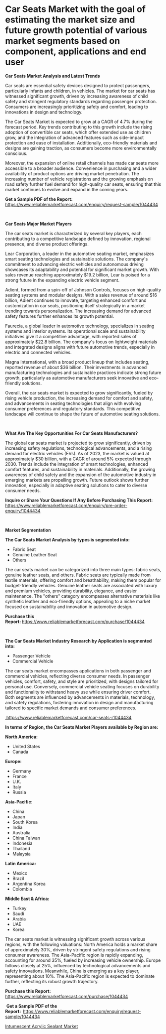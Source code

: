 <p><h1>Car Seats Market with the goal of estimating the market size and future growth potential of various market segments based on component, applications and end user</h1></p><p><strong>Car Seats Market Analysis and Latest Trends</strong></p>
<p><p>Car seats are essential safety devices designed to protect passengers, particularly infants and children, in vehicles. The market for car seats has witnessed significant growth, driven by increasing awareness of child safety and stringent regulatory standards regarding passenger protection. Consumers are increasingly prioritizing safety and comfort, leading to innovations in design and technology.</p><p>The Car Seats Market is expected to grow at a CAGR of 4.7% during the forecast period. Key trends contributing to this growth include the rising adoption of convertible car seats, which offer extended use as children grow, and the integration of advanced features such as side-impact protection and ease of installation. Additionally, eco-friendly materials and designs are gaining traction, as consumers become more environmentally conscious.</p><p>Moreover, the expansion of online retail channels has made car seats more accessible to a broader audience. Convenience in purchasing and a wider availability of product options are driving market penetration. The increasing number of vehicle registrations and the growing emphasis on road safety further fuel demand for high-quality car seats, ensuring that this market continues to evolve and expand in the coming years.</p></p>
<p><strong>Get a Sample PDF of the Report:&nbsp;</strong> <a href="https://www.reliablemarketforecast.com/enquiry/request-sample/1044434?utm_campaign=2124&utm_medium=2&utm_source=Github&utm_content=ia&utm_term=30012025&utm_id=car-seats">https://www.reliablemarketforecast.com/enquiry/request-sample/1044434</a></p>
<p>&nbsp;</p>
<p><strong>Car Seats Major Market Players</strong></p>
<p><p>The car seats market is characterized by several key players, each contributing to a competitive landscape defined by innovation, regional presence, and diverse product offerings.</p><p>Lear Corporation, a leader in the automotive seating market, emphasizes smart seating technologies and sustainable solutions. The company's commitment to advancing electric vehicles and autonomous driving showcases its adaptability and potential for significant market growth. With sales revenue reaching approximately $19.2 billion, Lear is poised for a strong future in the expanding electric vehicle segment.</p><p>Adient, formed from a spin-off of Johnson Controls, focuses on high-quality seating systems and modular designs. With a sales revenue of around $16 billion, Adient continues to innovate, targeting enhanced comfort and customization in car seats, positioning itself strategically in a market trending towards personalization. The increasing demand for advanced safety features further enhances its growth potential.</p><p>Faurecia, a global leader in automotive technology, specializes in seating systems and interior systems. Its operational scale and sustainability initiatives give it a competitive advantage, with reported sales of approximately $22.8 billion. The company's focus on lightweight materials and integrated designs aligns with future automotive trends, especially in electric and connected vehicles.</p><p>Magna International, with a broad product lineup that includes seating, reported revenue of about $36 billion. Their investments in advanced manufacturing technologies and sustainable practices indicate strong future growth, particularly as automotive manufacturers seek innovative and eco-friendly solutions.</p><p>Overall, the car seats market is expected to grow significantly, fueled by rising vehicle production, the increasing demand for comfort and safety, and advancements in seating technologies that align with evolving consumer preferences and regulatory standards. This competitive landscape will continue to shape the future of automotive seating solutions.</p></p>
<p>&nbsp;</p>
<p><strong>What Are The Key Opportunities For Car Seats Manufacturers?</strong></p>
<p><p>The global car seats market is projected to grow significantly, driven by increasing safety regulations, technological advancements, and a rising demand for electric vehicles (EVs). As of 2023, the market is valued at approximately $30 billion, with a CAGR of around 5% expected through 2030. Trends include the integration of smart technologies, enhanced comfort features, and sustainability in materials. Additionally, the growing awareness of child safety and the expansion of the automotive industry in emerging markets are propelling growth. Future outlook shows further innovation, especially in adaptive seating solutions to cater to diverse consumer needs.</p></p>
<p><strong>Inquire or Share Your Questions If Any Before Purchasing This Report:</strong> <a href="https://www.reliablemarketforecast.com/enquiry/pre-order-enquiry/1044434?utm_campaign=2124&utm_medium=2&utm_source=Github&utm_content=ia&utm_term=30012025&utm_id=car-seats">https://www.reliablemarketforecast.com/enquiry/pre-order-enquiry/1044434</a></p>
<p>&nbsp;</p>
<p><strong>Market Segmentation</strong></p>
<p><strong>The Car Seats Market Analysis by types is segmented into:</strong></p>
<p><ul><li>Fabric Seat</li><li>Genuine Leather Seat</li><li>Others</li></ul></p>
<p><p>The car seats market can be categorized into three main types: fabric seats, genuine leather seats, and others. Fabric seats are typically made from textile materials, offering comfort and breathability, making them popular for budget-friendly vehicles. Genuine leather seats are associated with luxury and premium vehicles, providing durability, elegance, and easier maintenance. The "others" category encompasses alternative materials like synthetic leather and eco-friendly options, appealing to a niche market focused on sustainability and innovation in automotive design.</p></p>
<p><strong>Purchase this Report:&nbsp;</strong><a href="https://www.reliablemarketforecast.com/purchase/1044434?utm_campaign=2124&utm_medium=2&utm_source=Github&utm_content=ia&utm_term=30012025&utm_id=car-seats">https://www.reliablemarketforecast.com/purchase/1044434</a></p>
<p>&nbsp;</p>
<p><strong>The Car Seats Market Industry Research by Application is segmented into:</strong></p>
<p><ul><li>Passenger Vehicle</li><li>Commercial Vehicle</li></ul></p>
<p><p>The car seats market encompasses applications in both passenger and commercial vehicles, reflecting diverse consumer needs. In passenger vehicles, comfort, safety, and style are prioritized, with designs tailored for personal use. Conversely, commercial vehicle seating focuses on durability and functionality to withstand heavy use while ensuring driver comfort. Both segments are influenced by advancements in materials, technology, and safety regulations, fostering innovation in design and manufacturing tailored to specific market demands and consumer preferences.</p></p>
<p><a href="https://www.reliablemarketforecast.com/car-seats-r1044434?utm_campaign=2124&utm_medium=2&utm_source=Github&utm_content=ia&utm_term=30012025&utm_id=car-seats">&nbsp;https://www.reliablemarketforecast.com/car-seats-r1044434</a></p>
<p><strong>In terms of Region, the Car Seats Market Players available by Region are:</strong></p>
<p>
    <p> <strong> North America: </strong>
        <ul>
            <li>United States</li>
            <li>Canada</li>
        </ul>
        </p> 
    <p> <strong> Europe: </strong>
        <ul>
            <li>Germany</li>
            <li>France</li>
            <li>U.K.</li>
            <li>Italy</li>
            <li>Russia</li>
        </ul>
        </p> 
    <p> <strong> Asia-Pacific: </strong>
        <ul>
            <li>China</li>
            <li>Japan</li>
            <li>South Korea</li>
            <li>India</li>
            <li>Australia</li>
            <li>China Taiwan</li>
            <li>Indonesia</li>
            <li>Thailand</li>
            <li>Malaysia</li>
        </ul>
        </p> 
    <p> <strong> Latin America: </strong>
        <ul>
            <li>Mexico</li>
            <li>Brazil</li>
            <li>Argentina Korea</li>
            <li>Colombia</li>
        </ul>
        </p> 
    <p> <strong> Middle East & Africa: </strong>
        <ul>
            <li>Turkey</li>
            <li>Saudi</li>
            <li>Arabia</li>
            <li>UAE</li>
            <li>Korea</li>
        </ul>
    </p>
    </p>
<p><p>The car seats market is witnessing significant growth across various regions, with the following valuations: North America holds a market share of approximately 30%, driven by stringent safety regulations and rising consumer awareness. The Asia-Pacific region is rapidly expanding, accounting for around 35%, fueled by increasing vehicle ownership. Europe follows closely at 25%, influenced by technological advancements and safety innovations. Meanwhile, China is emerging as a key player, representing about 10%. The Asia-Pacific region is expected to dominate further, reflecting its robust growth trajectory.</p></p>
<p><strong>Purchase this Report: </strong><a href="https://www.reliablemarketforecast.com/purchase/1044434?utm_campaign=2124&utm_medium=2&utm_source=Github&utm_content=ia&utm_term=30012025&utm_id=car-seats">https://www.reliablemarketforecast.com/purchase/1044434</a></p>
<p>&nbsp;<strong>Get a Sample PDF of the Report:&nbsp;&nbsp;</strong><a href="https://www.reliablemarketforecast.com/enquiry/request-sample/1044434?utm_campaign=2124&utm_medium=2&utm_source=Github&utm_content=ia&utm_term=30012025&utm_id=car-seats">https://www.reliablemarketforecast.com/enquiry/request-sample/1044434</a></p>
<p><strong></strong></p>
<p><p><a href="https://github.com/kathiestrine5ty/Market-Research-Report-List-1/blob/main/intumescent-acrylic-sealant-market.md?utm_campaign=2124&utm_medium=2&utm_source=Github&utm_content=ia&utm_term=30012025&utm_id=car-seats">Intumescent Acrylic Sealant Market</a></p></p>